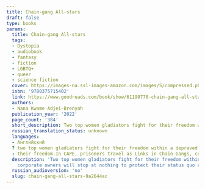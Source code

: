 ```yaml
---
title: Chain-gang All-stars
draft: false
type: books
params:
  title: Chain-gang All-stars
  tags:
  - Dystopia
  - audiobook
  - fantasy
  - fiction
  - LGBTQ+
  - queer
  - science fiction
  cover: https://images-na.ssl-images-amazon.com/images/S/compressed.photo.goodreads.com/books/1682956296i/61190770.jpg
  isbn: '9780375715402'
  link: https://www.goodreads.com/book/show/61190770-chain-gang-all-stars
  authors:
  - Nana Kwame Adjei-Brenyah
  publication_year: '2022'
  page_count: '384'
  short_description: Two top women gladiators fight for their freedom within a depraved private prison system not so far-removed from America's own.Loretta Thurwar and Hamara "Hurricane Staxxx" Stacker are the stars...
  russian_translation_status: unknown
  languages:
  - Английский
  ? two top women gladiators fight for their freedom within a depraved private prison system not so far-removed from america's own.loretta thurwar and hamara "hurricane staxxx" stacker are the stars of chain-gang all-stars, the cornerstone of cape, or criminal action penal entertainment, a highly-popular, highly-controversial, profit-raising program in america's increasingly dominant private prison industry. it's the return of the gladiators and prisoners are competing for the ultimate prize
  : their freedom.In CAPE, prisoners travel as Links in Chain-Gangs, competing in death-matches for packed arenas with righteous protestors at the gates. Thurwar and Staxxx, both teammates and lovers, are the fan favorites. And if all goes well, Thurwar will be free in just a few matches, a fact she carries as heavily as her lethal hammer. As she prepares to leave her fellow Links, she considers how she might help preserve their humanity, in defiance of these so-called games, but CAPE's corporate owners will stop at nothing to protect their status quo and the obstacles they lay in Thurwar's path have devastating consequences.Moving from the Links in the field to the protestors to the CAPE employees and beyond,Chain-Gang All-Starsis a kaleidoscopic, excoriating look at the American prison system's unholy alliance of systemic racism, unchecked capitalism, and mass incarceration, and a clear-eyed reckoning with what freedom in this country really means.
  description: 'Two top women gladiators fight for their freedom within a depraved private prison system not so far-removed from America''s own.Loretta Thurwar and Hamara "Hurricane Staxxx" Stacker are the stars of Chain-Gang All-Stars, the cornerstone of CAPE, or Criminal Action Penal Entertainment, a highly-popular, highly-controversial, profit-raising program in America''s increasingly dominant private prison industry. It''s the return of the gladiators and prisoners are competing for the ultimate prize: their freedom.In CAPE, prisoners travel as Links in Chain-Gangs, competing in death-matches for packed arenas with righteous protestors at the gates. Thurwar and Staxxx, both teammates and lovers, are the fan favorites. And if all goes well, Thurwar will be free in just a few matches, a fact she carries as heavily as her lethal hammer. As she prepares to leave her fellow Links, she considers how she might help preserve their humanity, in defiance of these so-called games, but CAPE''s
    corporate owners will stop at nothing to protect their status quo and the obstacles they lay in Thurwar''s path have devastating consequences.Moving from the Links in the field to the protestors to the CAPE employees and beyond,Chain-Gang All-Starsis a kaleidoscopic, excoriating look at the American prison system''s unholy alliance of systemic racism, unchecked capitalism, and mass incarceration, and a clear-eyed reckoning with what freedom in this country really means.'
  russian_audioversion: 'no'
  slug: chain-gang-all-stars-9a2644ac
---
```

